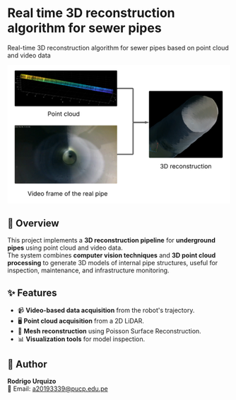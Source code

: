 # Real time 3D reconstruction algorithm for sewer pipes
Real-time 3D reconstruction algorithm for sewer pipes based on point cloud and video data

![Diagram](diagram.png)

## 📌 Overview  
This project implements a **3D reconstruction pipeline** for **underground pipes** using point cloud and video data.  
The system combines **computer vision techniques** and **3D point cloud processing** to generate 3D models of internal pipe structures, useful for inspection, maintenance, and infrastructure monitoring.  

## ✨ Features  
- 📹 **Video-based data acquisition** from the robot's trajectory.    
- 🖥 **Point cloud acquisition** from a 2D LiDAR.  
- 🧱 **Mesh reconstruction** using Poisson Surface Reconstruction.  
- 📊 **Visualization tools** for model inspection.

## 👤 Author
**Rodrigo Urquizo**  
📧 Email: a20193339@pucp.edu.pe 
